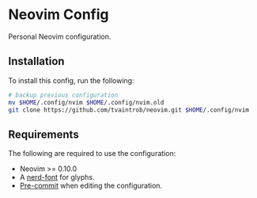# Neovim Config

Personal Neovim configuration.

## Installation

To install this config, run the following:

```bash
# backup previous configuration
mv $HOME/.config/nvim $HOME/.config/nvim.old
git clone https://github.com/tvaintrob/neovim.git $HOME/.config/nvim
```

## Requirements

The following are required to use the configuration:

- Neovim >= 0.10.0
- A [nerd-font](https://github.com/ryanoasis/nerd-fonts) for glyphs.
- [Pre-commit](https://pre-commit.com/) when editing the configuration.
